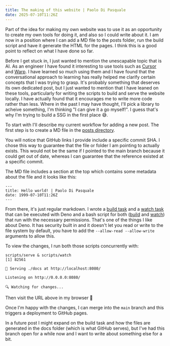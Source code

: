 ```yaml
---
title: The making of this website | Paolo Di Pasquale
date: 2025-07-10T11:26Z
---
```

Part of the idea for making my own website was to use it as an opportunity to create my own tools for doing it, and also so I could write about it. I am now in a position where I can add a MD file to the posts folder, run the build script and have it generate the HTML for the pages. I think this is a good point to reflect on what I have done so far.

Before I get stuck in, I just wanted to mention the unescapable topic that is AI. As an engineer I have found it interesting to use tools such as [Cursor](https://cursor.com/en) and [Warp](https://www.warp.dev/). I have learned so much using them and I have found that the conversational approach to learning has really helped me clarify certain concepts that I was trying to grasp. It's probably something that deserves its own dedicated post, but I just wanted to mention that I have leaned on these tools, particularly for writing the scripts to build and serve the website locally. I have actually found that it encourages me to write more code rather than less. Where in the past I may have thought, I'll pick a library to acheive something, I'm thinking "I can give it a go myself!". I guess that's why I'm trying to build a SSG in the first place 😅.

To start with I'll describe my current workflow for adding a new post. The first step is to create a MD file in the [posts directory](https://github.com/pdp2/hi/tree/e676a82f5251cda1b254d91baf9fb7ee3f7128be/posts).

<aside data-type="note">
  You will notice that GitHub links I provide include a specific commit SHA. I chose this way to guarantee that the file or folder I am pointing to actually exists. This would not be the same if I pointed to the main branch because it could get out of date, whereas I can guarantee that the reference existed at a specific commit.
</aside>

The MD file includes a section at the top which contains some metadata about the file and it looks like this:

```
---
title: Hello world! | Paolo Di Pasquale
date: 1999-07-10T11:26Z
---
```

From there, it's just regular markdown. I wrote a [build task](https://github.com/pdp2/hi/blob/e676a82f5251cda1b254d91baf9fb7ee3f7128be/scripts/tasks/build.js) and a [watch task](https://github.com/pdp2/hi/blob/e676a82f5251cda1b254d91baf9fb7ee3f7128be/scripts/tasks/watch.js) that can be executed with Deno and a bash script for both ([build](https://github.com/pdp2/hi/blob/e676a82f5251cda1b254d91baf9fb7ee3f7128be/scripts/build) and [watch](https://github.com/pdp2/hi/blob/e676a82f5251cda1b254d91baf9fb7ee3f7128be/scripts/watch)) that run with the necessary permissions. That's one of the things I like about Deno. It has security built in and it doesn't let you read or write to the file system by default, you have to add the `--allow-read --allow-write` arguments to allow this.

To view the changes, I run both those scripts concurrently with:

```
scripts/serve & scripts/watch
[1] 82561

🚀 Serving ./docs at http://localhost:8080/

Listening on http://0.0.0.0:8080/

🔍 Watching for changes...
```

Then visit the URL above in my browser 🙌

Once I'm happy with the changes, I can merge into the `main` branch and this triggers a deployment to GitHub pages.

In a future post I might expand on the build task and how the files are generated in the docs folder (which is what GitHub serves), but I've had this branch open for a while now and I want to write about something else for a bit.







